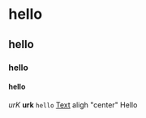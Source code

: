 # hello
## hello
### hello
#### hello
*urK*
**urk**
`hello`
[Text](https://www.youtube.com/)
aligh "center" Hello
